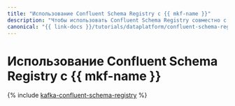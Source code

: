 ```yaml
---
title: "Использование Confluent Schema Registry с {{ mkf-name }}"
description: "Чтобы использовать Confluent Schema Registry совместно с {{ mkf-name }}, создайте топик для уведомлений об изменении схем форматов данных, установите и настройте Confluent Schema Registry на виртуальной машине, создайте скрипты производителя и потребителя, проверьте правильность работы Confluent Schema Registry."
canonical: "{{ link-docs }}/tutorials/dataplatform/confluent-schema-registry"
---
```


# Использование Confluent Schema Registry с {{ mkf-name }}

{% include [kafka-сonfluent-schema-registry](../../_tutorials/dataplatform/kafka/kafka-confluent-schema-registry.md) %}
